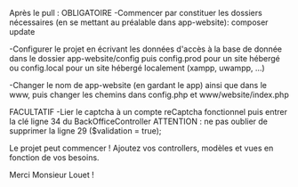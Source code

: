 Après le pull :
OBLIGATOIRE
-Commencer par constituer les dossiers nécessaires (en se mettant au préalable dans app-website): 
composer update

-Configurer le projet en écrivant les données d'accès à la base de donnée dans le dossier app-website/config puis config.prod pour un site hébergé ou config.local pour un site hébergé localement (xampp, uwampp, ...)

-Changer le nom de app-website (en gardant le app) ainsi que dans le www, puis changer les chemins dans config.php et www/website/index.php

FACULTATIF
-Lier le captcha à un compte reCaptcha fonctionnel puis entrer la clé ligne 34 du BackOfficeController
ATTENTION : ne pas oublier de supprimer la ligne 29 ($validation = true);

Le projet peut commencer !
Ajoutez vos controllers, modèles et vues en fonction de vos besoins.

Merci Monsieur Louet !
